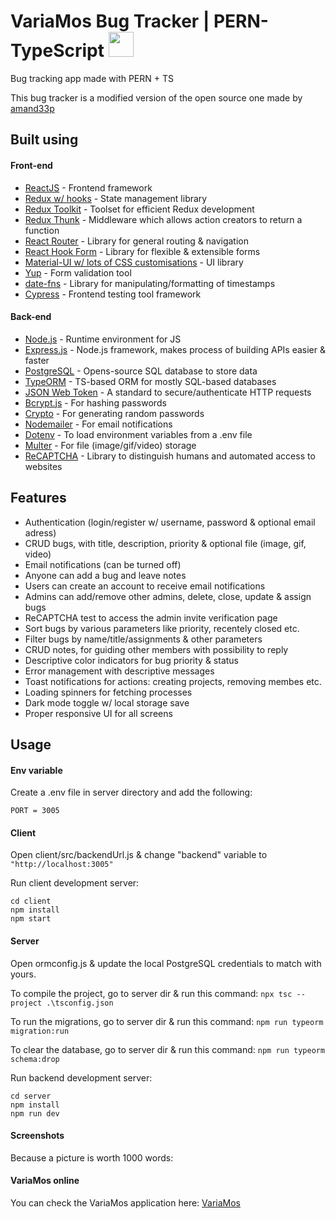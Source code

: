 # VariaMos Bug Tracker | PERN-TypeScript <img src="https://variamos.azurewebsites.net/favicon.ico" width="40px" height="40px" />

Bug tracking app made with PERN + TS

This bug tracker is a modified version of the open source one made by [amand33p](https://github.com/amand33p)

## Built using

#### Front-end

- [ReactJS](https://reactjs.org/) - Frontend framework
- [Redux w/ hooks](https://redux.js.org/) - State management library
- [Redux Toolkit](https://redux-toolkit.js.org/) - Toolset for efficient Redux development
- [Redux Thunk](https://github.com/reduxjs/redux-thunk) - Middleware which allows action creators to return a function
- [React Router](https://reactrouter.com/) - Library for general routing & navigation
- [React Hook Form](https://react-hook-form.com/) - Library for flexible & extensible forms
- [Material-UI w/ lots of CSS customisations](https://material-ui.com/) - UI library
- [Yup](https://github.com/jquense/yup) - Form validation tool
- [date-fns](https://date-fns.org/) - Library for manipulating/formatting of timestamps
- [Cypress](https://www.cypress.io/) - Frontend testing tool framework

#### Back-end

- [Node.js](https://nodejs.org/en/) - Runtime environment for JS
- [Express.js](https://expressjs.com/) - Node.js framework, makes process of building APIs easier & faster
- [PostgreSQL](https://www.postgresql.org/) - Opens-source SQL database to store data
- [TypeORM](https://typeorm.io/) - TS-based ORM for mostly SQL-based databases
- [JSON Web Token](https://jwt.io/) - A standard to secure/authenticate HTTP requests
- [Bcrypt.js](https://www.npmjs.com/package/bcryptjs) - For hashing passwords
- [Crypto](https://nodejs.org/api/crypto.html) - For generating random passwords
- [Nodemailer](https://nodemailer.com/about/) - For email notifications
- [Dotenv](https://www.npmjs.com/package/dotenv) - To load environment variables from a .env file
- [Multer](https://www.npmjs.com/package/multer) - For file (image/gif/video) storage
- [ReCAPTCHA](https://github.com/dozoisch/react-google-recaptcha) - Library to distinguish humans and automated access to websites

## Features

- Authentication (login/register w/ username, password & optional email adress)
- CRUD bugs, with title, description, priority & optional file (image, gif, video)
- Email notifications (can be turned off)
- Anyone can add a bug and leave notes
- Users can create an account to receive email notifications
- Admins can add/remove other admins, delete, close, update & assign bugs
- ReCAPTCHA test to access the admin invite verification page
- Sort bugs by various parameters like priority, recentely closed etc.
- Filter bugs by name/title/assignments & other parameters
- CRUD notes, for guiding other members with possibility to reply
- Descriptive color indicators for bug priority & status
- Error management with descriptive messages
- Toast notifications for actions: creating projects, removing membes etc.
- Loading spinners for fetching processes
- Dark mode toggle w/ local storage save
- Proper responsive UI for all screens

## Usage

#### Env variable

Create a .env file in server directory and add the following:

```
PORT = 3005
```

#### Client

Open client/src/backendUrl.js & change "backend" variable to `"http://localhost:3005"`

Run client development server:

```
cd client
npm install
npm start
```

#### Server

Open ormconfig.js & update the local PostgreSQL credentials to match with yours.

To compile the project, go to server dir & run this command:
`npx tsc --project .\tsconfig.json`

To run the migrations, go to server dir & run this command:
`npm run typeorm migration:run`

To clear the database, go to server dir & run this command:
`npm run typeorm schema:drop`

Run backend development server:

```
cd server
npm install
npm run dev
```
#### Screenshots
Because a picture is worth 1000 words:

#### VariaMos online
You can check the VariaMos application here: [VariaMos](https://variamos.azurewebsites.net/)
